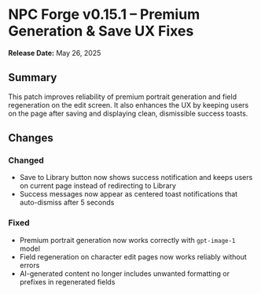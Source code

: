 # NPC Forge v0.15.1 – Premium Generation & Save UX Fixes

**Release Date:** May 26, 2025

## Summary

This patch improves reliability of premium portrait generation and field regeneration on the edit screen. It also enhances the UX by keeping users on the page after saving and displaying clean, dismissible success toasts.

## Changes

### Changed
- Save to Library button now shows success notification and keeps users on current page instead of redirecting to Library
- Success messages now appear as centered toast notifications that auto-dismiss after 5 seconds

### Fixed
- Premium portrait generation now works correctly with `gpt-image-1` model
- Field regeneration on character edit pages now works reliably without errors
- AI-generated content no longer includes unwanted formatting or prefixes in regenerated fields